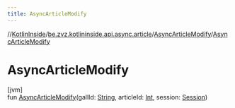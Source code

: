 ```yaml
---
title: AsyncArticleModify
---
```

//[KotlinInside](../../../index.html)/[be.zvz.kotlininside.api.async.article](../index.html)/[AsyncArticleModify](index.html)/[AsyncArticleModify](-async-article-modify.html)



# AsyncArticleModify



[jvm]\
fun [AsyncArticleModify](-async-article-modify.html)(gallId: [String](https://kotlinlang.org/api/latest/jvm/stdlib/kotlin/-string/index.html), articleId: [Int](https://kotlinlang.org/api/latest/jvm/stdlib/kotlin/-int/index.html), session: [Session](../../be.zvz.kotlininside.session/-session/index.html))




